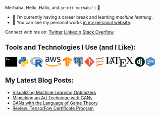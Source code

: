 Merhaba, Hello, Hallo, and `print('merhaba')` 👋

- 🤖 I’m currently having a career break and learning _machine learning_.  
- 🎨 You can see my personal works [in my personal website](https://ikocabiyik.com/).  

Connect with me on: 
<a href="https://www.linkedin.com/in/imrankocabiyik/" target="_blank">Twitter</i></a>
<a href="https://www.linkedin.com/in/imrankocabiyik/" target="_blank">LinkedIn</i></a>
<a href="https://stackoverflow.com/users/5070121/imran-kocabiyik" target="_blank">Stack Overflow</i></a>

## Tools and Technologies I Use (and I Like):  
![Linux](https://raw.githubusercontent.com/kocabiyik/kocabiyik/master/images/bash.png)
![Python](https://raw.githubusercontent.com/kocabiyik/kocabiyik/master/images/py.png)
![R](https://raw.githubusercontent.com/kocabiyik/kocabiyik/master/images/rstat.png)
![AWS](https://raw.githubusercontent.com/kocabiyik/kocabiyik/master/images/aws.png)
![TensorFlow](https://raw.githubusercontent.com/kocabiyik/kocabiyik/master/images/tf.png)
![Postgres](https://raw.githubusercontent.com/kocabiyik/kocabiyik/master/images/pg.png)
![Git](https://raw.githubusercontent.com/kocabiyik/kocabiyik/master/images/git.png)
![Jupyter](https://raw.githubusercontent.com/kocabiyik/kocabiyik/master/images/jupyter.png)
![Latex](https://raw.githubusercontent.com/kocabiyik/kocabiyik/master/images/latex.png)
![Django](https://raw.githubusercontent.com/kocabiyik/kocabiyik/master/images/dj.png)
![Shiny](https://raw.githubusercontent.com/kocabiyik/kocabiyik/master/images/shiny.png)

## My Latest Blog Posts:

- [Visualizing Machine Learning Optimizers](https://ikocabiyik.com/blog/en/visualizing-ml-optimizers/)
- [Mimicking an Art Technique with GANs](https://ikocabiyik.com/blog/en/replicating-loomis-method-with-gan-models/)
- [GANs with the Language of Game Theory](https://ikocabiyik.com/blog/en/gan-review/)
- [Review: TensorFow Certificate Program](https://ikocabiyik.com/blog/en/tensorflow-certificate-program/)
